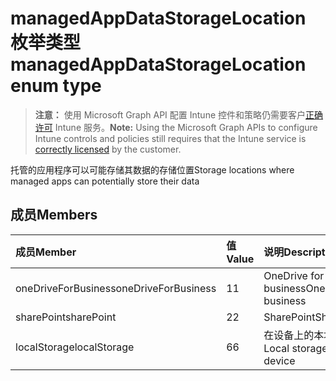 # <a name="managedappdatastoragelocation-enum-type"></a><span data-ttu-id="e4dee-101">managedAppDataStorageLocation 枚举类型</span><span class="sxs-lookup"><span data-stu-id="e4dee-101">managedAppDataStorageLocation enum type</span></span>

> <span data-ttu-id="e4dee-102">**注意：** 使用 Microsoft Graph API 配置 Intune 控件和策略仍需要客户[正确许可](https://go.microsoft.com/fwlink/?linkid=839381) Intune 服务。</span><span class="sxs-lookup"><span data-stu-id="e4dee-102">**Note:** Using the Microsoft Graph APIs to configure Intune controls and policies still requires that the Intune service is [correctly licensed](https://go.microsoft.com/fwlink/?linkid=839381) by the customer.</span></span>

<span data-ttu-id="e4dee-103">托管的应用程序可以可能存储其数据的存储位置</span><span class="sxs-lookup"><span data-stu-id="e4dee-103">Storage locations where managed apps can potentially store their data</span></span>
## <a name="members"></a><span data-ttu-id="e4dee-104">成员</span><span class="sxs-lookup"><span data-stu-id="e4dee-104">Members</span></span>
|<span data-ttu-id="e4dee-105">成员</span><span class="sxs-lookup"><span data-stu-id="e4dee-105">Member</span></span>|<span data-ttu-id="e4dee-106">值</span><span class="sxs-lookup"><span data-stu-id="e4dee-106">Value</span></span>|<span data-ttu-id="e4dee-107">说明</span><span class="sxs-lookup"><span data-stu-id="e4dee-107">Description</span></span>|
|:---|:---|:---|
|<span data-ttu-id="e4dee-108">oneDriveForBusiness</span><span class="sxs-lookup"><span data-stu-id="e4dee-108">oneDriveForBusiness</span></span>|<span data-ttu-id="e4dee-109">1</span><span class="sxs-lookup"><span data-stu-id="e4dee-109">1</span></span>|<span data-ttu-id="e4dee-110">OneDrive for business</span><span class="sxs-lookup"><span data-stu-id="e4dee-110">OneDrive for business</span></span>|
|<span data-ttu-id="e4dee-111">sharePoint</span><span class="sxs-lookup"><span data-stu-id="e4dee-111">sharePoint</span></span>|<span data-ttu-id="e4dee-112">2</span><span class="sxs-lookup"><span data-stu-id="e4dee-112">2</span></span>|<span data-ttu-id="e4dee-113">SharePoint</span><span class="sxs-lookup"><span data-stu-id="e4dee-113">SharePoint</span></span>|
|<span data-ttu-id="e4dee-114">localStorage</span><span class="sxs-lookup"><span data-stu-id="e4dee-114">localStorage</span></span>|<span data-ttu-id="e4dee-115">6</span><span class="sxs-lookup"><span data-stu-id="e4dee-115">6</span></span>|<span data-ttu-id="e4dee-116">在设备上的本地存储</span><span class="sxs-lookup"><span data-stu-id="e4dee-116">Local storage on the device</span></span>|



